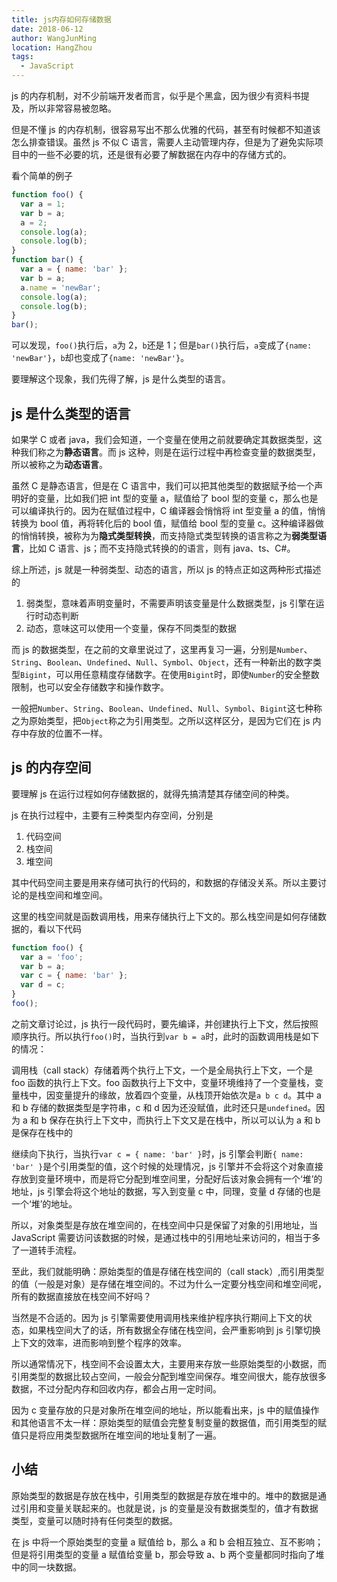 ```yaml
---
title: js内存如何存储数据
date: 2018-06-12
author: WangJunMing
location: HangZhou
tags:
  - JavaScript
---
```


js 的内存机制，对不少前端开发者而言，似乎是个黑盒，因为很少有资料书提及，所以非常容易被忽略。

但是不懂 js 的内存机制，很容易写出不那么优雅的代码，甚至有时候都不知道该怎么排查错误。虽然 js 不似 C 语言，需要人主动管理内存，但是为了避免实际项目中的一些不必要的坑，还是很有必要了解数据在内存中的存储方式的。

看个简单的例子

```js
function foo() {
  var a = 1;
  var b = a;
  a = 2;
  console.log(a);
  console.log(b);
}
function bar() {
  var a = { name: 'bar' };
  var b = a;
  a.name = 'newBar';
  console.log(a);
  console.log(b);
}
bar();
```

可以发现，`foo()`执行后，`a`为 2，`b`还是 1；但是`bar()`执行后，`a`变成了`{name: 'newBar'}`，`b`却也变成了`{name: 'newBar'}`。

要理解这个现象，我们先得了解，js 是什么类型的语言。

## js 是什么类型的语言

如果学 C 或者 java，我们会知道，一个变量在使用之前就要确定其数据类型，这种我们称之为**静态语言**。而 js 这种，则是在运行过程中再检查变量的数据类型，所以被称之为**动态语言**。

虽然 C 是静态语言，但是在 C 语言中，我们可以把其他类型的数据赋予给一个声明好的变量，比如我们把 int 型的变量 a，赋值给了 bool 型的变量 c，那么也是可以编译执行的。因为在赋值过程中，C 编译器会悄悄将 int 型变量 a 的值，悄悄转换为 bool 值，再将转化后的 bool 值，赋值给 bool 型的变量 c。这种编译器做的悄悄转换，被称为为**隐式类型转换**，而支持隐式类型转换的语言称之为**弱类型语言**，比如 C 语言、js；而不支持隐式转换的的语言，则有 java、ts、C#。

综上所述，js 就是一种弱类型、动态的语言，所以 js 的特点正如这两种形式描述的

1. 弱类型，意味着声明变量时，不需要声明该变量是什么数据类型，js 引擎在运行时动态判断
2. 动态，意味这可以使用一个变量，保存不同类型的数据

而 js 的数据类型，在之前的文章里说过了，这里再复习一遍，分别是`Number`、`String`、`Boolean`、`Undefined`、`Null`、`Symbol`、`Object`，还有一种新出的数字类型`Bigint`，可以用任意精度存储数字。在使用`Bigint`时，即使`Number`的安全整数限制，也可以安全存储数字和操作数字。

一般把`Number`、`String`、`Boolean`、`Undefined`、`Null`、`Symbol`、`Bigint`这七种称之为原始类型，把`Object`称之为引用类型。之所以这样区分，是因为它们在 js 内存中存放的位置不一样。

## js 的内存空间

要理解 js 在运行过程如何存储数据的，就得先搞清楚其存储空间的种类。

js 在执行过程中，主要有三种类型内存空间，分别是

1. 代码空间
2. 栈空间
3. 堆空间

其中代码空间主要是用来存储可执行的代码的，和数据的存储没关系。所以主要讨论的是栈空间和堆空间。

这里的栈空间就是函数调用栈，用来存储执行上下文的。那么栈空间是如何存储数据的，看以下代码

```js
function foo() {
  var a = 'foo';
  var b = a;
  var c = { name: 'bar' };
  var d = c;
}
foo();
```

之前文章讨论过，js 执行一段代码时，要先编译，并创建执行上下文，然后按照顺序执行。所以执行`foo()`时，当执行到`var b = a`时，此时的函数调用栈是如下的情况：

调用栈（call stack）存储着两个执行上下文，一个是全局执行上下文，一个是 foo 函数的执行上下文。foo 函数执行上下文中，变量环境维持了一个变量栈，变量栈中，因变量提升的缘故，放着四个变量，从栈顶开始依次是`a b c d`。其中 a 和 b 存储的数据类型是字符串，c 和 d 因为还没赋值，此时还只是`undefined`。因为 a 和 b 保存在执行上下文中，而执行上下文又是在栈中，所以可以认为 a 和 b 是保存在栈中的

继续向下执行，当执行`var c = { name: 'bar' }`时，js 引擎会判断`{ name: 'bar' }`是个引用类型的值，这个时候的处理情况，js 引擎并不会将这个对象直接存放到变量环境中，而是将它分配到堆空间里，分配好后该对象会拥有一个‘堆’的地址，js 引擎会将这个地址的数据，写入到变量 c 中，同理，变量 d 存储的也是一个‘堆’的地址。

所以，对象类型是存放在堆空间的，在栈空间中只是保留了对象的引用地址，当 JavaScript 需要访问该数据的时候，是通过栈中的引用地址来访问的，相当于多了一道转手流程。

至此，我们就能明确：原始类型的值是存储在栈空间的（call stack）,而引用类型的值（一般是对象）是存储在堆空间的。不过为什么一定要分栈空间和堆空间呢，所有的数据直接放在栈空间不好吗？

当然是不合适的。因为 js 引擎需要使用调用栈来维护程序执行期间上下文的状态，如果栈空间大了的话，所有数据全存储在栈空间，会严重影响到 js 引擎切换上下文的效率，进而影响到整个程序的效率。

所以通常情况下，栈空间不会设置太大，主要用来存放一些原始类型的小数据，而引用类型的数据比较占空间，一般会分配到堆空间保存。堆空间很大，能存放很多数据，不过分配内存和回收内存，都会占用一定时间。

因为 c 变量存放的只是对象所在堆空间的地址，所以能看出来，js 中的赋值操作和其他语言不太一样：原始类型的赋值会完整复制变量的数据值，而引用类型的赋值只是将应用类型数据所在堆空间的地址复制了一遍。

## 小结

原始类型的数据是存放在栈中，引用类型的数据是存放在堆中的。堆中的数据是通过引用和变量关联起来的。也就是说，js 的变量是没有数据类型的，值才有数据类型，变量可以随时持有任何类型的数据。

在 js 中将一个原始类型的变量 a 赋值给 b，那么 a 和 b 会相互独立、互不影响；但是将引用类型的变量 a 赋值给变量 b，那会导致 a、b 两个变量都同时指向了堆中的同一块数据。
